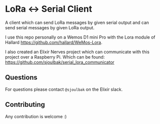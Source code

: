 # LoRa <-> Serial Client

A client which can send LoRa messages by given serial output
and can send serial messages by given LoRa output.

I use this repo personally on a Wemos D1 mini Pro with the Lora module
of Hallard https://github.com/hallard/WeMos-Lora. 

I also created an Elixir Nerves project which can communicate with this
project over a Raspberry Pi. Which can be found: https://github.com/sjoulbak/serial_lora_communicator

## Questions

For questions please contact `@sjoulbak` on the Elixir slack.

## Contributing

Any contribution is welcome :)
